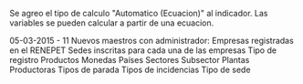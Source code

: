 Se agreo el tipo de calculo "Automatico (Ecuacion)" al indicador.
Las variables se pueden calcular a partir de una ecuacion.

05-03-2015 
    - 11 Nuevos maestros con administrador:
        Empresas registradas en el RENEPET
        Sedes inscritas para cada una de las empresas
        Tipo de registro
        Productos
        Monedas
        Países
        Sectores 
        Subsector
        Plantas Productoras
        Tipos de parada
        Tipos de incidencias
        Tipo de sede